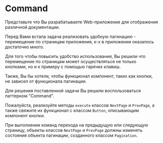 # Command

Представьте что Вы разрабатываете Web-приложение для отображения различной
документации.

Перед Вами встала задача реализовать удобную пагинацию - перемещение
по страницам приложения, к-x в приложении оказалось достаточно много.

Для того чтобы повысить удобство использования, Вы решили что перемещение
по страницам может осуществляться не только кнопками, но и к примеру с 
помощью гарячих клавиш.

Также, Вы бы хотели, чтобы функционал компонент, таких как кнопки, не зависел
от функционала пагинации.

Для решения поставленной задачи Вы решили воспользоваться паттерном "Command".

Пожалуйста, реализуйте методы `execute` классов `NextPage` и `PrevPage`, а
также свяжите их функционал с классом `Button`, описывающим компонент 
кнопки.

При выполнении команд перехода на предыдущую или следующую страницу, объекты
классов `NextPage` и `PrevPage` должны изменять состояния объекта пагинации,
созданного классом `Pagination`.
